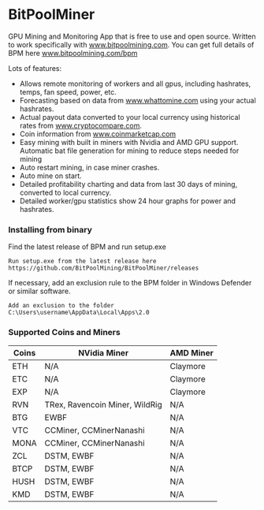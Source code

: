 # BitPoolMiner
GPU Mining and Monitoring App that is free to use and open source.  Written to work specifically with www.bitpoolmining.com.  You can get full details of BPM here www.bitpoolmining.com/bpm

Lots of features:
* Allows remote monitoring of workers and all gpus, including hashrates, temps, fan speed, power, etc.
* Forecasting based on data from www.whattomine.com using your actual hashrates.
* Actual payout data converted to your local currency using historical rates from www.cryptocompare.com.
* Coin information from www.coinmarketcap.com
* Easy mining with built in miners with Nvidia and AMD GPU support.  Automatic bat file generation for mining to reduce steps needed for mining
* Auto restart mining, in case miner crashes.
* Auto mine on start.
* Detailed profitability charting and data from last 30 days of mining, converted to local currency.
* Detailed worker/gpu statistics show 24 hour graphs for power and hashrates.

### Installing from binary

Find the latest release of BPM and run setup.exe

```
Run setup.exe from the latest release here https://github.com/BitPoolMining/BitPoolMiner/releases
```

If necessary, add an exclusion rule to the BPM folder in Windows Defender or similar software.

```
Add an exclusion to the folder C:\Users\username\AppData\Local\Apps\2.0
```

### Supported Coins and Miners

| Coins | NVidia Miner | AMD Miner |
| ------------- | ------------- | ------------- |
| ETH | N/A | Claymore |
| ETC | N/A | Claymore |
| EXP | N/A | Claymore |
| RVN | TRex, Ravencoin Miner, WildRig | N/A |
| BTG | EWBF | N/A |
| VTC | CCMiner, CCMinerNanashi | N/A |
| MONA | CCMiner, CCMinerNanashi | N/A |
| ZCL | DSTM, EWBF | N/A |
| BTCP | DSTM, EWBF | N/A |
| HUSH | DSTM, EWBF | N/A |
| KMD | DSTM, EWBF | N/A |
